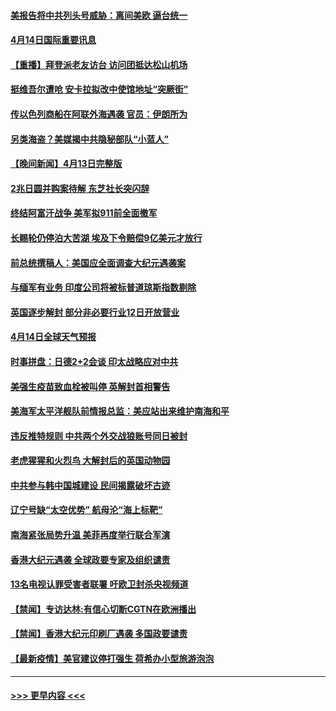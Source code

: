#### [美报告将中共列头号威胁：离间美欧 逼台统一](../pages/prog202/a103095875.md?t=04142002) 
#### [4月14日国际重要讯息](../pages/prog202/a103095817.md?t=04142002) 
#### [【重播】拜登派老友访台 访问团抵达松山机场](../pages/prog202/a103095812.md?t=04142002) 
#### [挺维吾尔遭呛 安卡拉拟改中使馆地址“突厥街”](../pages/prog202/a103095720.md?t=04142002) 
#### [传以色列商船在阿联外海遇袭 官员：伊朗所为](../pages/prog202/a103095691.md?t=04142002) 
#### [另类海盗？美媒揭中共隐秘部队“小蓝人”](../pages/prog202/a103095637.md?t=04142002) 
#### [【晚间新闻】4月13日完整版](../pages/prog202/a103095664.md?t=04142002) 
#### [2兆日圆并购案待解 东芝社长突闪辞](../pages/prog202/a103095658.md?t=04142002) 
#### [终结阿富汗战争 美军拟911前全面撤军](../pages/prog202/a103095629.md?t=04142002) 
#### [长赐轮仍停泊大苦湖 埃及下令赔偿9亿美元才放行](../pages/prog202/a103095620.md?t=04142002) 
#### [前总统撰稿人：美国应全面调查大纪元遇袭案](../pages/prog202/a103095616.md?t=04142002) 
#### [与缅军有业务 印度公司将被标普道琼斯指数剔除](../pages/prog202/a103095170.md?t=04142002) 
#### [英国逐步解封 部分非必要行业12日开放营业](../pages/prog202/a103095466.md?t=04142002) 
#### [4月14日全球天气预报](../pages/prog202/a103095504.md?t=04142002) 
#### [时事拼盘：日德2+2会谈 印太战略应对中共](../pages/prog202/a103095501.md?t=04142002) 
#### [美强生疫苗致血栓被叫停 英解封首相警告](../pages/prog202/a103095510.md?t=04142002) 
#### [美海军太平洋舰队前情报总监：美应站出来维护南海和平](../pages/prog202/a103095484.md?t=04142002) 
#### [违反推特规则 中共两个外交战狼账号同日被封](../pages/prog202/a103095427.md?t=04142002) 
#### [老虎猩猩和火烈鸟 大解封后的英国动物园](../pages/prog202/a103095452.md?t=04142002) 
#### [中共参与韩中国城建设 民间揭露破坏古迹](../pages/prog202/a103095415.md?t=04142002) 
#### [辽宁号缺“太空优势” 航母沦“海上标靶”](../pages/prog202/a103094604.md?t=04142002) 
#### [南海紧张局势升温 美菲再度举行联合军演](../pages/prog202/a103094707.md?t=04142002) 
#### [香港大纪元遇袭 全球政要专家及组织谴责](../pages/prog202/a103095382.md?t=04142002) 
#### [13名电视认罪受害者联署 吁欧卫封杀央视频道](../pages/prog202/a103095254.md?t=04142002) 
#### [【禁闻】专访达林:有信心切断CGTN在欧洲播出](../pages/prog202/a103095320.md?t=04142002) 
#### [【禁闻】香港大纪元印刷厂遇袭 多国政要谴责](../pages/prog202/a103095300.md?t=04142002) 
#### [【最新疫情】美官建议停打强生 荷希办小型旅游泡泡](../pages/prog202/a103095293.md?t=04142002) 

----
#### [ >>> 更早内容 <<< ](../indexes/prog202-earlier.md)
